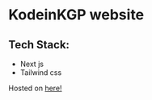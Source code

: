 # KodeinKGP website

## Tech Stack:
- Next js
- Tailwind css

Hosted on [here!](https://saksham-kumar-14.github.io/kodeinKGP-website)
